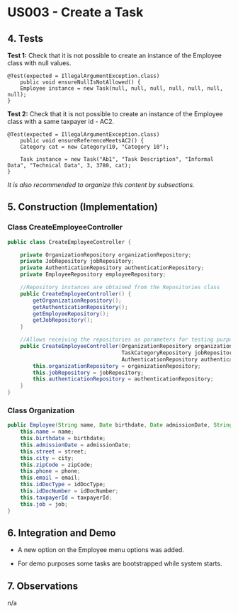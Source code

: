 # US003 - Create a Task 

## 4. Tests 

**Test 1:** Check that it is not possible to create an instance of the Employee class with null values. 

	@Test(expected = IllegalArgumentException.class)
		public void ensureNullIsNotAllowed() {
		Employee instance = new Task(null, null, null, null, null, null, null);
	}
	

**Test 2:** Check that it is not possible to create an instance of the Employee class with a same taxpayer id - AC2. 

	@Test(expected = IllegalArgumentException.class)
		public void ensureReferenceMeetsAC2() {
		Category cat = new Category(10, "Category 10");
		
		Task instance = new Task("Ab1", "Task Description", "Informal Data", "Technical Data", 3, 3780, cat);
	}

_It is also recommended to organize this content by subsections._ 


## 5. Construction (Implementation)

### Class CreateEmployeeController 

```java
public class CreateEmployeeController {

    private OrganizationRepository organizationRepository;
    private JobRepository jobRepository;
    private AuthenticationRepository authenticationRepository;
    private EmployeeRepository employeeRepository;

    //Repository instances are obtained from the Repositories class
    public CreateEmployeeController() {
        getOrganizationRepository();
        getAuthenticationRepository();
        getEmployeeRepository();
        getJobRepository();
    }

    //Allows receiving the repositories as parameters for testing purposes
    public CreateEmployeeController(OrganizationRepository organizationRepository,
                                    TaskCategoryRepository jobRepository,
                                    AuthenticationRepository authenticationRepository) {
        this.organizationRepository = organizationRepository;
        this.jobRepository = jobRepository;
        this.authenticationRepository = authenticationRepository;
    }
}
```

### Class Organization

```java
public Employee(String name, Date birthdate, Date admissionDate, String street, String city, String zipCode, String phone, String email, String idDocType, String idDocNumber, String taxpayerId, Job job) {
    this.name = name;
    this.birthdate = birthdate;
    this.admissionDate = admissionDate;
    this.street = street;
    this.city = city;
    this.zipCode = zipCode;
    this.phone = phone;
    this.email = email;
    this.idDocType = idDocType;
    this.idDocNumber = idDocNumber;
    this.taxpayerId = taxpayerId;
    this.job = job;
}
```


## 6. Integration and Demo 

* A new option on the Employee menu options was added.

* For demo purposes some tasks are bootstrapped while system starts.


## 7. Observations

n/a